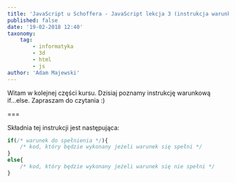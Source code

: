 ```yaml
---
title: 'JavaScript u Schoffera - JavaScript lekcja 3 (instrukcja warunkowa if...else) '
published: false
date: '19-02-2018 12:40'
taxonomy:
    tag:
        - informatyka
        - 3d
        - html
        - js
author: 'Adam Majewski'
---
```


Witam w kolejnej części kursu. Dzisiaj poznamy instrukcję warunkową if...else.
Zapraszam do czytania :)

===

Składnia tej instrukcji jest następująca:
```js
if(/* warunek do spełnienia */){
	/* kod, który będzie wykonany jeżeli warunek się spełni */
}
else{
	/* kod, który będzie wykonany jeżeli warunek się nie spełni */
}

```
